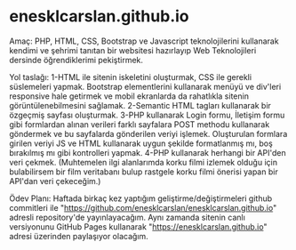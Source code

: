 # enesklcarslan.github.io
Amaç: PHP, HTML, CSS, Bootstrap ve Javascript teknolojilerini kullanarak kendimi ve şehrimi tanıtan bir websitesi hazırlayıp Web Teknolojileri dersinde öğrendiklerimi pekiştirmek.

Yol taslağı: 
1-HTML ile sitenin iskeletini oluşturmak, CSS ile gerekli süslemeleri yapmak. Bootstrap elementlerini kullanarak menüyü ve div'leri responsive hale getirmek ve mobil
ekranlarda da rahatlıkla sitenin görüntülenebilmesini sağlamak.
2-Semantic HTML tagları kullanarak bir özgeçmiş sayfası oluşturmak.
3-PHP kullanarak Login formu, İletişim formu gibi formlardan alınan verileri farklı sayfalara POST methodu kullanarak
göndermek ve bu sayfalarda gönderilen veriyi işlemek. Oluşturulan formlara girilen veriyi JS ve HTML kullanarak uygun şekilde formatlanmış mı, boş bırakılmış mı gibi kontrolleri
yapmak.
4-PHP kullanarak herhangi bir API'den veri çekmek. (Muhtemelen ilgi alanlarımda korku filmi izlemek olduğu için bulabilirsem bir film veritabanı bulup rastgele korku filmi
önerisi yapan bir API'dan veri çekeceğim.) 

Ödev Planı: Haftada birkaç kez yaptığım geliştirme/değiştirmeleri github commitleri ile "https://github.com/enesklcarslan/enesklcarslan.github.io" adresli repository'de
yayınlayacağım. Aynı zamanda sitenin canlı versiyonunu GitHub Pages kullanarak "https://enesklcarslan.github.io" adresi üzerinden paylaşıyor olacağım.